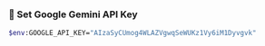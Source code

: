 ### 🔑 Set Google Gemini API Key

```bash
$env:GOOGLE_API_KEY="AIzaSyCUmog4WLAZVgwqSeWUKz1Vy6iM1Dyvgvk"
